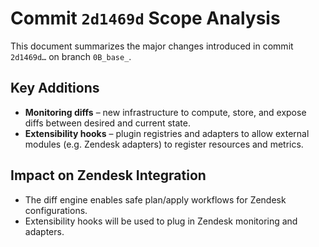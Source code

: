 # Commit `2d1469d` Scope Analysis
This document summarizes the major changes introduced in commit `2d1469d…` on branch `0B_base_`.

## Key Additions
* **Monitoring diffs** – new infrastructure to compute, store, and expose diffs between desired and current state.
* **Extensibility hooks** – plugin registries and adapters to allow external modules (e.g. Zendesk adapters) to register resources and metrics.

## Impact on Zendesk Integration
* The diff engine enables safe plan/apply workflows for Zendesk configurations.
* Extensibility hooks will be used to plug in Zendesk monitoring and adapters.
